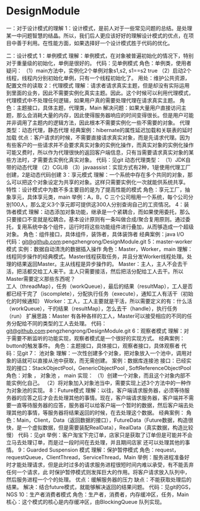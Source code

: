 # DesignModule
一：对于设计模式的理解
 1：设计模式，是前人对于一些常见问题的总结。是处理某一中问题智慧的结晶。所以，我们后人更应该好好的理解设计模式的优点，在项目中善于利用。在性能方面，如果选择好一个设计模式胜于代码的优化。

二：设计模式
 1：单例模式
 理解：单例模式，在对象被普遍初始化的情况下，特别对于重量级的初始化，单例是很好的。
 代码：见单例模式
 角色：单例类，使用者 
 疑问： 
 （1）main方法中，实例化2个单例对象s1,s2, s1==s2 true 
 （2）启动2个线程，线程内分别初始化单例，只有一个线程初始化了。 
 用处：维护公共资源，配置文件的读取 
 2：代理模式 
 	理解：请求者请求真实主题，但是却没有实际运用到里面的业务，因此不需要实例化真实主题。因此。这个时候可以利用代理模式，代理模式中不处理任何逻辑，如果用户真的需要处理代理在请求真实主题。 
 	角色：主题接口，具体主题，代理类，Main
 	解决问题：如果大量用户直接访问主题，那么会消耗大量的内存，因此使得服务器响应的时间变得很长。但是用户可能并非调用了主题内的逻辑方法，因此根本不需要实例化一些不需要的对象。 
 	代理类型：动态代理，静态代理 
 	经典案例：hibernate的属性延迟加载和关联表的延时加载 
 	优点：客户请求的时候，不需要直接请求真实对象，而是先请求代理。因为有些客户的一些请求并不会要求真实对象的实例化操作，而真实对象的实例化操作可能又费时，所以作为代理很快的返回客户端信息，只有当需要请求真实对象的某些方法时，才需要去实例化真实对象。
 	代码：见git
 动态代理类型：
 （1）JDK自带的动态代理 
 （2）CGLIB 
 （3）javaassist：实现方式有2种，1是使用代理工厂创建，2是动态代码创建
 3：享元模式 
 理解：一个系统中存在多个共同的对象，那么可以把这个对象设定为共享的对象。这样只需要实例化一次就能供系统共享。 
 特性：设计模式中为数不多主要目的是为了提高性能的模式 
 角色：享元工厂，抽象享元，具体享元类，main 
 举例：A，B，C 三个公司租用一个系统，每个公司分别100人，那么定义3个享元即可提供这300人分别查询自己的工资情况。 
 4：装饰者模式 
 理解：动态添加对象功能，继承是一个紧耦合，而如果使用委托，那么只要接口不变就是松耦合。基本设计原则有一条叫做合成/聚合复用原则。通过委托，复用系统中各个组件，运行时将这些功能组件进行叠加，从而够造成一个超级对象。 
 角色：组件接口，具体组件，装饰者，具体装饰者 
 经典案例：java I/O  
 代码：git@github.com:pengzhengrong/DesignModule.git 
 5：master-worker 模式 
 实例：数据自动清洗的数据插入操作 
 角色：Master，Worker，main
 理解：线程同步操作的经典模式。Master线程获取任务，并且分发Worker线程处理。处理的结果返回Master。主从线程是异步操作的。 
  Master：主人，主人不会去干活，把活都交给工人来干。主人只需要接活，然后把活分配给工人去干。所以Master需要定义那些东西呢？  
  工人（threadMap），任务（workQueue），最后的结果（resultMap），工人是否都已经干完了（iscomplete），分配执行任务（execute），通知工人有活干（初始化的时候通知） 
 Worker：工人，工人主要就是干活，所以需要定义的有：什么活（workQueue），干的结果（resultMap），怎么去干（handle），执行任务（run） 
 扩展思路：Master 有各种各样的工人，Master可以接受相应的不同的任务分配给不同的类型的工人去处理。 
 代码：git@github.com:pengzhengrong/DesignModule.git 
 6：观察者模式
 	理解：对于需要不断监听的功能实现，观察者模式是一个很好的实现方式。
 	经典案例：button的触发事件。
 	角色：主题接口，具体接口，观察者接口，具体观察者
 	代码：见git
 7：	池对象
 	理解：一次性创建多个对象，把对象放入一个池中，调用对象的话就可以直接从池中获取，而无需创建。
 	案例：数据库连接池
 	接口：已经实现的接口：StackObjectPool，GenericObjectPool , SoftReferenceObjectPool
 	角色：对象 ， 对象池 ， main
 	实现：
 		（1）创建一个对象，而且这个对象内部不能实例化自己。
 		（2）将对象加入对象池当中，需要实现上述3个方法中的一种作为对象池的实现。
 8：Future模式
 	理解：以往，客户端请求服务器，必须等待服务器的应答之后才会去处理其他的事情。现在，客户端请求服务器，客户端并不需要一直等待服务器的应答，服务器可以给客户端一个暂时的数据，然后客户端去处理其他的事情，等服务器将结果返回的时候，在去处理这个数据。
 	经典案例：
 	角色：Main，Client，Data（返回数据的接口），FutureData（Future数据，构造很快，是一个虚拟数据，但是需要装配RealData），RealData（真实数据，构造比较慢）
 	代码：见git
 	举例：客户淘宝下完订单，店家只是获取了订单但是可能并不会立马去处理订单，而是过一段时间在去处理，并且期间店家
 				还可以处理其他的事情。
 9：Guarded Suspension 模式
 	理解：保护暂停模式
 	角色：request，requestQueue，ClientThread，ServiceThread，Main
 	举例：服务进程准备好时才能处理请求，但是此时过多的请求服务进程很短时间内难以承受，有不能丢弃任何一个请求，此
 				时保护暂停模式则发挥巨大的作用。将客户请求放入队列中，然后服务进程一个个的处理。
 	优点：缓解服务器的压力
 	缺点：不能获取处理后的结果。
 	解决：结合future模式，就能够解决返回的结果问题。
 	代码：见git的GS，NGS
 10：生产者消费者模式
 	角色：生产者，消费者，内存缓冲区，任务，Main
 	核心：这个模式的核心是内存缓冲区，由BlockingQueue 队列实现。
 	




